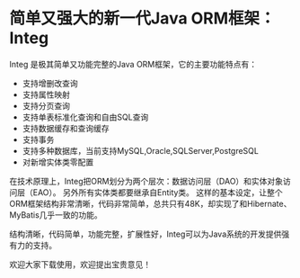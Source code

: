 # 简单又强大的新一代Java ORM框架：Integ
Integ 是极其简单又功能完整的Java ORM框架，它的主要功能特点有：

* 支持增删改查询
* 支持属性映射
* 支持分页查询
* 支持单表标准化查询和自由SQL查询
* 支持数据缓存和查询缓存
* 支持事务
* 支持多种数据库，当前支持MySQL,Oracle,SQLServer,PostgreSQL
* 对新增实体类零配置

在技术原理上，Integ把ORM划分为两个层次：数据访问层（DAO）和实体对象访问层（EAO）。
另外所有实体类都要继承自Entity类。
这样的基本设定，让整个ORM框架结构非常清晰，代码非常简单，总共只有48K，却实现了和Hibernate、MyBatis几乎一致的功能。

结构清晰，代码简单，功能完整，扩展性好，Integ可以为Java系统的开发提供强有力的支持。

欢迎大家下载使用，欢迎提出宝贵意见！
